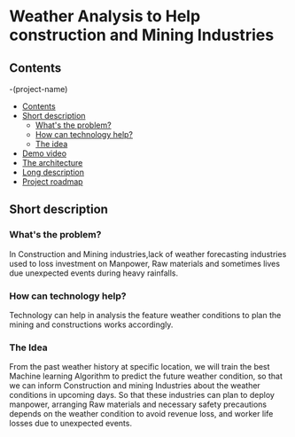 # Weather Analysis to Help construction and Mining Industries
## Contents
-(project-name)
  - [Contents](#contents)
  - [Short description](#short-description)
    - [What's the problem?](#whats-the-problem)
    - [How can technology help?](#how-can-technology-help)
    - [The idea](#the-idea)
  - [Demo video](#demo-video)
  - [The architecture](#the-architecture)
  - [Long description](#long-description)
  - [Project roadmap](#project-roadmap)
## Short description
### What's the problem?

In Construction and Mining industries,lack of weather forecasting industries used to loss investment on Manpower, Raw materials and sometimes lives due unexpected 
events during heavy rainfalls. 

### How can technology help?
Technology can help in analysis the feature weather conditions to plan the mining and constructions works accordingly.
### The Idea 
From the past weather history at specific location, we will train the best Machine learning Algorithm to predict the future weather condition, so that we can inform Construction and mining Industries about the weather conditions in upcoming days.
	So that these industries can plan to deploy manpower, arranging Raw materials and necessary safety precautions depends on the weather condition to avoid revenue loss, and worker life losses due to unexpected events.
